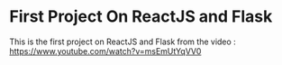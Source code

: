 # First Project On ReactJS and Flask

This is the first project on ReactJS and Flask from the video : https://www.youtube.com/watch?v=msEmUtYqVV0
